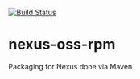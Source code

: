 [![Build Status](https://travis-ci.org/sruehl/nexus-oss-rpm.svg?branch=master)](https://travis-ci.org/sruehl/nexus-oss-rpm)

nexus-oss-rpm
=============

Packaging for Nexus done via Maven
